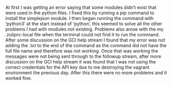 At first I was getting an error saying that some modules didn’t exist that were used in the python files. I fixed this by running a pip command to install the simplejson module.
I then began running the command with ‘python3’ at the start instead of ‘python’, this seemed to solve all the other problems I had with modules not existing.
Problems also arose with the my .zuliprc-local file when the terminal could not find it to run the command. After some discussion on the GCI help stream I found that my error was not adding the .txt to the end of the command as the command did not have the full file name and therefore was not working.
Once that was working the messages were not being sent through to the followup stream, after more discussion on the GCI help stream it was found that I was not using the correct credentials for the API key due to me destroying the vagrant environment the previous day. 
After this there were no more problems and it worked fine.